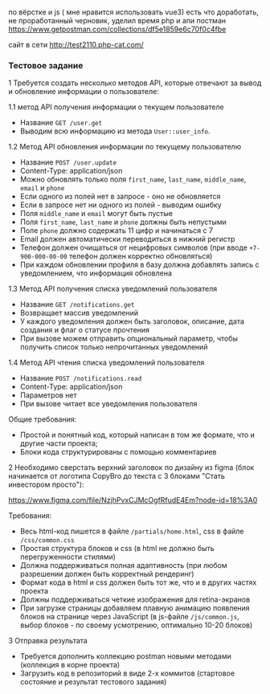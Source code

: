 ###

по вёрстке и js ( мне нравится использовать vue3) есть что доработать, не проработанный черновик, уделил время php и апи
постман https://www.getpostman.com/collections/df5e1859e6c70f0c4fbe

сайт в сети http://test2110.php-cat.com/

### Тестовое задание

1 Требуется создать несколько методов API, которые отвечают за вывод и обновление информации о пользователе:

1.1 метод API получения информации о текущем пользователе

* Название `GET /user.get`
* Выводим всю информацию из метода `User::user_info`.

1.2 Метод API обновления информации по текущему пользователю

* Название `POST /user.update`
* Content-Type: application/json
* Можно обновлять только поля `first_name`, `last_name`, `middle_name`, `email` и `phone`
* Если одного из полей нет в запросе - оно не обновляется
* Если в запросе нет ни одного из полей - выводим ошибку
* Поля `middle_name` и `email` могут быть пустые
* Поля `first_name`, `last_name` и `phone` должны быть непустыми
* Поле `phone` должно содержать 11 цифр и начинаться с 7
* Email должен автоматически переводиться в нижний регистр
* Телефон должен очищаться от нецифровых символов (при вводе `+7-900-000-00-00` телефон должен корректно обновляться)
* При каждом обновлении профиля в базу должна добавлять запись с уведомлением, что информация обновлена

1.3 Метод API получения списка уведомлений пользователя

* Название `GET /notifications.get`
* Возвращает массив уведомлений
* У каждого уведомления должен быть заголовок, описание, дата создания и флаг о статусе прочтения
* При вызове можем отправить опциональный параметр, чтобы получить список только непрочитанных уведомлений

1.4 Метод API чтения списка уведомлений пользователя

* Название `POST /notifications.read`
* Content-Type: application/json
* Параметров нет
* При вызове читает все уведомления пользователя

Общие требования:

* Простой и понятный код, который написан в том же формате, что и другие части проекта;
* Блоки кода структурированы с помощью комментариев

2 Необходимо сверстать верхний заголовок по дизайну из figma (блок начинается от логотипа CopyBro до текста с 3 блоками "Стать инвестором просто"):

https://www.figma.com/file/NzjhPvxCJMcOgfRfudE4Em?node-id=18%3A0

Требования:

* Весь html-код пишется в файле `/partials/home.html`, css в файле `/css/common.css`
* Простая структура блоков и css (в html не должно быть перегруженности стилями)
* Должна поддерживаться полная адаптивность (при любом разрешении должен быть корректный рендеринг)
* Формат кода в html и css должен быть тот же, что и в других частях проекта
* Должны поддерживаться четкие изображения для retina-экранов
* При загрузке страницы добавляем плавную анимацию появления блоков на странице через JavaScript (в js-файле `/js/common.js`, выбор блоков - по своему усмотрению, оптимально 10-20 блоков)

3 Отправка результата

* Требуется дополнить коллекцию postman новыми методами (коллекция в корне проекта)
* Загрузить код в репозиторий в виде 2-х коммитов (стартовое состояние и результат тестового задания)